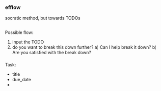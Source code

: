 ### efflow
socratic method, but towards TODOs


##
Possible flow:
1) input the TODO
2) do you want to break this down further? 
    a) Can I help break it down?
    b) Are you satisfied with the break down?




### 

Task: 
- title
- due_date
- 
